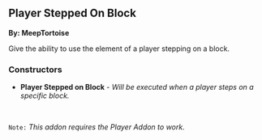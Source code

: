 ## Player Stepped On Block
**By: MeepTortoise**
<br>

Give the ability to use the element of a player stepping on a block.
<br>

### Constructors
* **Player Stepped on Block** - *Will be executed when a player steps on a specific block.*
<br>

`Note:` *This addon requires the Player Addon to work.*

